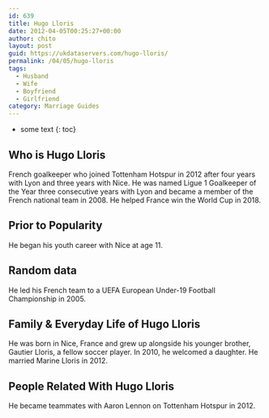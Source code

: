 ```yaml
---
id: 639
title: Hugo Lloris
date: 2012-04-05T00:25:27+00:00
author: chito
layout: post
guid: https://ukdataservers.com/hugo-lloris/
permalink: /04/05/hugo-lloris
tags:
  - Husband
  - Wife
  - Boyfriend
  - Girlfriend
category: Marriage Guides
---
```


* some text
{: toc}


## Who is  Hugo Lloris
                  
                  
                  
French goalkeeper who joined Tottenham Hotspur in 2012 after four years with Lyon and three years with Nice. He was named Ligue 1 Goalkeeper of the Year three consecutive years with Lyon and became a member of the French national team in 2008. He helped France win the World Cup in 2018. 
                  
                
                
                
## Prior to Popularity 
                  
                  
                  
He began his youth career with Nice at age 11.
                  
                
                
                
## Random data 
                  
                  
                  
He led his French team to a UEFA European Under-19 Football Championship in 2005.
                  
                
                
                
## Family & Everyday Life of Hugo Lloris
                  
                  
                  
He was born in Nice, France and grew up alongside his younger brother, Gautier Lloris, a fellow soccer player. In 2010, he welcomed a daughter. He married Marine Lloris in 2012. 
                  
                
                
                
## People Related With  Hugo Lloris
                  
                  
                  
He became teammates with Aaron Lennon on Tottenham Hotspur in 2012.
                  
                
              
            
          
          
          
    
    
  
